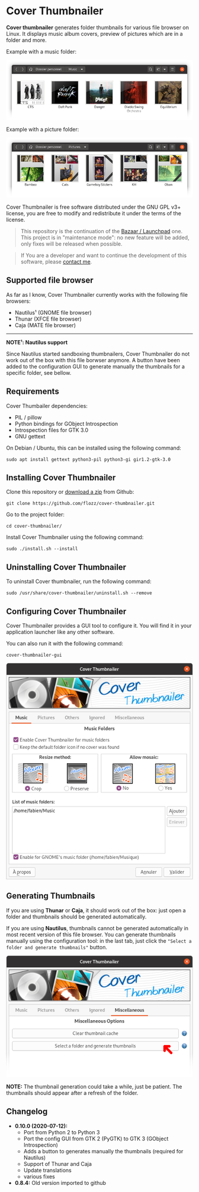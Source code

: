# Cover Thumbnailer

**Cover thumbnailer** generates folder thumbnails for various file browser on
Linux. It displays music album covers, preview of pictures which are in
a folder and more.

Example with a music folder:

![Screenshot: Nautilus Music folder](./screenshots/screenshot_nautilus_music_folder.png)

Example with a picture folder:

![Screenshot: Nautilus Pictures folder](./screenshots/screenshot_nautilus_picture_folder.png)

Cover Thumbnailer is free software distributed under the GNU GPL v3+ license,
you are free to modify and redistribute it under the terms of the license.

> This repository is the continuation of the [Bazaar / Launchpad][lp] one. This
> project is in "maintenance mode": no new feature will be added, only fixes
> will be released when possible.

> If You are a developer and want to continue the development of this software,
> please [contact me][contact].

[lp]: https://launchpad.net/cover-thumbnailer
[contact]: https://contact.flozz.fr/


## Supported file browser

As far as I know, Cover Thumbnailer currently works with the following file
browsers:

* Nautilus¹ (GNOME file browser)
* Thunar (XFCE file browser)
* Caja (MATE file browser)

----

**NOTE¹: Nautilus support**

Since Nautilus started sandboxing thumbnailers, Cover Thumbnailer do not work
out of the box with this file borwser anymore. A button have been added to the
configuration GUI to generate manually the thumbnails for a specific folder,
see bellow.


## Requirements

Cover Thumbailer dependencies:

* PIL / pillow
* Python bindings for GObject Introspection
* Introspection files for GTK 3.0
* GNU gettext

On Debian / Ubuntu, this can be installed using the following command:

    sudo apt install gettext python3-pil python3-gi gir1.2-gtk-3.0


## Installing Cover Thumbnailer

Clone this repository or [download a zip][gh-zip] from Github:

    git clone https://github.com/flozz/cover-thumbnailer.git

Go to the project folder:

    cd cover-thumbnailer/

Install Cover Thumbnailer using the following command:

    sudo ./install.sh --install


[gh-zip]: https://github.com/flozz/cover-thumbnailer/archive/master.zip


## Uninstalling Cover Thumbnailer

To uninstall Cover thumbnailer, run the following command:

    sudo /usr/share/cover-thumbnailer/uninstall.sh --remove


## Configuring Cover Thumbnailer

Cover Thumbnailer provides a GUI tool to configure it. You will find it in your
application launcher like any other software.

You can also run it with the following command:

    cover-thumbnailer-gui

![Screenshot of Cover Thumnailer configuration tool](./screenshots/screenshot_ctgui.png)


## Generating Thumbnails

If you are using **Thunar** or **Caja**, it should work out of the box: just
open a folder and thumbnails should be generated automatically.

If you are using **Nautilus**, thumbnails cannot be generated automatically in
most recent version of this file browser. You can generate thumbnails manually
using the configuration tool: in the last tab, just click the `"Select a folder
and generate thumbnails"` button.

![Screenshot](./screenshots/screenshot_ctgui_generate.png)

**NOTE:** The thumbnail generation could take a while, just be patient. The
thumbnails should appear after a refresh of the folder.


## Changelog

* **0.10.0 (2020-07-12):**
    * Port from Python 2 to Python 3
    * Port the config GUI from GTK 2 (PyGTK) to GTK 3 (GObject Introspection)
    * Adds a button to generates manually the thumbnails (required for Nautilus)
    * Support of Thunar and Caja
    * Update translations
    * various fixes
* **0.8.4:** Old version imported to github

